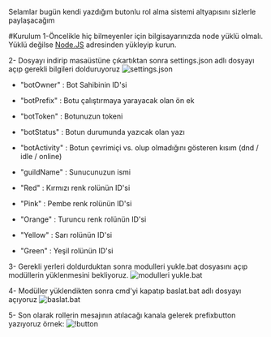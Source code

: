 Selamlar bugün kendi yazdığım butonlu rol alma sistemi altyapısını sizlerle paylaşacağım

#Kurulum
1-Öncelikle hiç bilmeyenler için bilgisayarınızda node yüklü olmalı. Yüklü değilse [Node.JS](https://nodejs.org/en/) adresinden yükleyip kurun.

2- Dosyayı indirip masaüstüne çıkartıktan sonra settings.json adlı dosyayı açıp gerekli bilgileri dolduruyoruz
![settings.json](https://user-images.githubusercontent.com/96020061/145852274-ff07c22f-1ea9-4f95-89cf-be2684eb2162.png)

* "botOwner" : Bot Sahibinin ID'si
* "botPrefix" : Botu çalıştırmaya yarayacak olan ön ek
* "botToken" : Botunuzun tokeni
* "botStatus" : Botun durumunda yazıcak olan yazı
* "botActivity" : Botun çevrimiçi vs. olup olmadığını gösteren kısım (dnd / idle / online)
* "guildName" : Sunucunuzun ismi

* "Red" : Kırmızı renk rolünün ID'si
* "Pink" : Pembe renk rolünün ID'si 
* "Orange" : Turuncu renk rolünün ID'si
* "Yellow" : Sarı rolünün ID'si
* "Green" : Yeşil rolünün ID'si

3- Gerekli yerleri doldurduktan sonra modulleri yukle.bat dosyasını açıp modüllerin yüklenmesini bekliyoruz.
![modulleri yukle.bat](https://user-images.githubusercontent.com/96020061/145852488-7eccca5b-d98b-4b9a-a77f-6e858770245f.png)

4- Modüller yüklendikten sonra cmd'yi kapatıp baslat.bat adlı dosyayı açıyoruz
![baslat.bat](https://user-images.githubusercontent.com/96020061/145854707-0f6ddf23-1b31-4fdc-8f44-e2ca1f5ef803.png)

5- Son olarak rollerin mesajının atılacağı kanala gelerek prefixbutton yazıyoruz örnek:
![!button](https://user-images.githubusercontent.com/96020061/145855937-68959d76-6120-4c51-a603-6d30640081a2.png)
